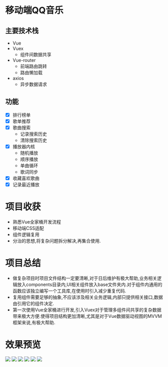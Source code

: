 # 移动端QQ音乐

## 主要技术栈
 - Vue
 - Vuex 
    - 组件间数据共享
 - Vue-router 
    - 前端路由跳转
    - 路由懒加载
 - axios
   - 异步数据请求
## 功能
- [x] 排行榜单
- [x] 歌单推荐
- [x] 歌曲搜索
  - 记录搜索历史
  - 清除搜索历史
- [x] 播放器内核 
  - 随机播放
  - 顺序播放
  - 单曲循环
  - 歌词同步
- [x] 收藏喜欢歌曲
- [x] 记录最近播放
# 项目收获
- 熟悉Vue全家桶开发流程
- 移动端CSS适配
- 组件逻辑复用
- 分治的思想,将复杂问题拆分解决,再集合使用.
# 项目总结
- 做复杂项目时项目文件结构一定要清晰,对于日后维护有极大帮助,业务相关逻辑放入components目录内,UI相关组件放入base文件夹内.对于组件内通用的函数应该独立编写一个工具库,在使用时引入减少重复代码.
- 复用组件需要足够的抽象,不应该涉及相关业务逻辑,内部只提供相关接口,数据由引用它的组件决定.
- 第一次使用Vue全家桶进行开发,引入Vuex对于管理多组件间共享的复杂数据带来极大方便.使得项目结构更加清晰,尤其是对于Vue数据驱动视图的MVVM框架来说,有极大帮助.

# 效果预览
![](./screenshot/1.png)
![](./screenshot/2.png)
![](./screenshot/3.png)
![](./screenshot/4.png)
![](./screenshot/6.png)
![](./screenshot/9.png)

